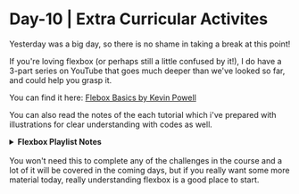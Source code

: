 # Day-10 | Extra Curricular Activites
Yesterday was a big day, so there is no shame in taking a break at this point!

If you're loving flexbox (or perhaps still a little confused by it!), I do have a 3-part series on YouTube that goes much deeper than we've looked so far, and could help you grasp it.

You can find it here: [Flebox Basics by Kevin Powell](https://www.youtube.com/playlist?list=PL4-IK0AVhVjMSb9c06AjRlTpvxL3otpUd)

You can also read the notes of the each tutorial which i've prepared with illustrations for clear understanding with codes as well.

<details>
  <summary><b>Flexbox Playlist Notes</b></summary>
  
  1. [Flexbox Containers](Flexbox%20Playlist/1.%20flexbox%20containers/README.md)
  2. [Flexbox Items](Flexbox%20Playlist/2.%20flexbox%20items/README.md)
  3. [Building Simple Layout with flexbox]()
</details>
<br> 
You won't need this to complete any of the challenges in the course and a lot of it will be covered in the coming days, but if you really want some more material today, really understanding flexbox is a good place to start. 